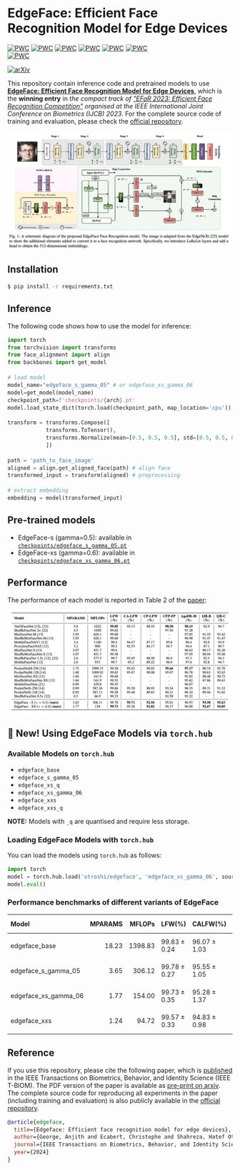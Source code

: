 

# EdgeFace: Efficient Face Recognition Model for Edge Devices

[![PWC](https://img.shields.io/endpoint.svg?url=https://paperswithcode.com/badge/edgeface-efficient-face-recognition-model-for/lightweight-face-recognition-on-lfw)](https://paperswithcode.com/sota/lightweight-face-recognition-on-lfw?p=edgeface-efficient-face-recognition-model-for)
[![PWC](https://img.shields.io/endpoint.svg?url=https://paperswithcode.com/badge/edgeface-efficient-face-recognition-model-for/lightweight-face-recognition-on-calfw)](https://paperswithcode.com/sota/lightweight-face-recognition-on-calfw?p=edgeface-efficient-face-recognition-model-for)
[![PWC](https://img.shields.io/endpoint.svg?url=https://paperswithcode.com/badge/edgeface-efficient-face-recognition-model-for/lightweight-face-recognition-on-cplfw)](https://paperswithcode.com/sota/lightweight-face-recognition-on-cplfw?p=edgeface-efficient-face-recognition-model-for)
[![PWC](https://img.shields.io/endpoint.svg?url=https://paperswithcode.com/badge/edgeface-efficient-face-recognition-model-for/lightweight-face-recognition-on-cfp-fp)](https://paperswithcode.com/sota/lightweight-face-recognition-on-cfp-fp?p=edgeface-efficient-face-recognition-model-for)
[![PWC](https://img.shields.io/endpoint.svg?url=https://paperswithcode.com/badge/edgeface-efficient-face-recognition-model-for/lightweight-face-recognition-on-agedb-30)](https://paperswithcode.com/sota/lightweight-face-recognition-on-agedb-30?p=edgeface-efficient-face-recognition-model-for)	
[![PWC](https://img.shields.io/endpoint.svg?url=https://paperswithcode.com/badge/edgeface-efficient-face-recognition-model-for/lightweight-face-recognition-on-ijb-b)](https://paperswithcode.com/sota/lightweight-face-recognition-on-ijb-b?p=edgeface-efficient-face-recognition-model-for)	
[![PWC](https://img.shields.io/endpoint.svg?url=https://paperswithcode.com/badge/edgeface-efficient-face-recognition-model-for/lightweight-face-recognition-on-ijb-c)](https://paperswithcode.com/sota/lightweight-face-recognition-on-ijb-c?p=edgeface-efficient-face-recognition-model-for)	

[![arXiv](https://img.shields.io/badge/cs.CV-arXiv%3A2307.01838-009d81v2.svg)](https://arxiv.org/abs/2307.01838v2)


This repository contain inference code and pretrained models to use [**EdgeFace: Efficient Face Recognition Model for Edge Devices**](https://ieeexplore.ieee.org/abstract/document/10388036/), 
which is the **winning entry** in *the compact track of ["EFaR 2023: Efficient Face Recognition Competition"](https://arxiv.org/abs/2308.04168) organised at the IEEE International Joint Conference on Biometrics (IJCB) 2023*. For the complete source code of training and evaluation, please check the [official repository](https://gitlab.idiap.ch/bob/bob.paper.tbiom2023_edgeface).


![EdgeFace](assets/edgeface.png)

## Installation
```sh
$ pip install -r requirements.txt
```

## Inference
The following code shows how to use the model for inference:
```python
import torch
from torchvision import transforms
from face_alignment import align
from backbones import get_model

# load model
model_name="edgeface_s_gamma_05" # or edgeface_xs_gamma_06
model=get_model(model_name)
checkpoint_path=f'checkpoints/{arch}.pt'
model.load_state_dict(torch.load(checkpoint_path, map_location='cpu')).eval()

transform = transforms.Compose([
            transforms.ToTensor(),
            transforms.Normalize(mean=[0.5, 0.5, 0.5], std=[0.5, 0.5, 0.5]),
            ])

path = 'path_to_face_image'
aligned = align.get_aligned_face(path) # align face
transformed_input = transform(aligned) # preprocessing

# extract embedding
embedding = model(transformed_input)
```



## Pre-trained models
- EdgeFace-s (gamma=0.5): available in [`checkpoints/edgeface_s_gamma_05.pt`](checkpoints/edgeface_s_gamma_05.pt)
- EdgeFace-xs (gamma=0.6): available in [`checkpoints/edgeface_xs_gamma_06.pt`](checkpoints/edgeface_xs_gamma_06.pt)



## Performance
The performance of each model is reported in Table 2 of the [paper](https://arxiv.org/pdf/2307.01838v2.pdf):

![performance](assets/benchmark.png)


## :rocket: New! Using EdgeFace Models via `torch.hub`

### Available Models on `torch.hub`

- `edgeface_base`
- `edgeface_s_gamma_05`
- `edgeface_xs_q`
- `edgeface_xs_gamma_06`
- `edgeface_xxs`
- `edgeface_xxs_q`

**NOTE:** Models with `_q` are quantised and require less storage.

### Loading EdgeFace Models with `torch.hub`

You can load the models using `torch.hub` as follows:

```python
import torch
model = torch.hub.load('otroshi/edgeface', 'edgeface_xs_gamma_06', source='github', pretrained=True)
model.eval()
```

### Performance benchmarks of different variants of EdgeFace

| Model               | MPARAMS| MFLOPs |    LFW(%)    |    CALFW(%)  |   CPLFW(%)   |   CFP-FP(%)  |   AgeDB30(%) |
|:--------------------|-------:|-------:|:-------------|:-------------|:-------------|:-------------|:-------------|
| edgeface_base       |  18.23 |1398.83 | 99.83 ± 0.24 | 96.07 ± 1.03 | 93.75 ± 1.16 | 97.01 ± 0.94 | 97.60 ± 0.70 |
| edgeface_s_gamma_05 |   3.65 | 306.12 | 99.78 ± 0.27 | 95.55 ± 1.05 | 92.48 ± 1.42 | 95.74 ± 1.09 | 97.03 ± 0.85 |
| edgeface_xs_gamma_06|   1.77 | 154.00 | 99.73 ± 0.35 | 95.28 ± 1.37 | 91.58 ± 1.42 | 94.71 ± 1.07 | 96.08 ± 0.95 |
| edgeface_xxs        |   1.24 |  94.72 | 99.57 ± 0.33 | 94.83 ± 0.98 | 90.27 ± 0.93 | 93.63 ± 0.99 | 94.92 ± 1.15 |

## Reference
If you use this repository, please cite the following paper, which is [published](https://ieeexplore.ieee.org/abstract/document/10388036/) in the IEEE Transactions on Biometrics, Behavior, and Identity Science (IEEE T-BIOM). The PDF version of the paper is available as [pre-print on arxiv](https://arxiv.org/pdf/2307.01838v2.pdf). The complete source code for reproducing all experiments in the paper (including training and evaluation) is also publicly available in the [official repository](https://gitlab.idiap.ch/bob/bob.paper.tbiom2023_edgeface).


```bibtex
@article{edgeface,
  title={Edgeface: Efficient face recognition model for edge devices},
  author={George, Anjith and Ecabert, Christophe and Shahreza, Hatef Otroshi and Kotwal, Ketan and Marcel, Sebastien},
  journal={IEEE Transactions on Biometrics, Behavior, and Identity Science},
  year={2024}
}
```
